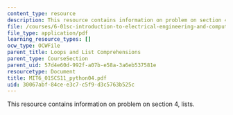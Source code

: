 ```yaml
---
content_type: resource
description: This resource contains information on problem on section 4, lists.
file: /courses/6-01sc-introduction-to-electrical-engineering-and-computer-science-i-spring-2011/30067abf84cee3c7c5f9d3c5763b525c_MIT6_01SCS11_python04.pdf
file_type: application/pdf
learning_resource_types: []
ocw_type: OCWFile
parent_title: Loops and List Comprehensions
parent_type: CourseSection
parent_uid: 57d4e60d-992f-a07b-e58a-3a6eb537581e
resourcetype: Document
title: MIT6_01SCS11_python04.pdf
uid: 30067abf-84ce-e3c7-c5f9-d3c5763b525c
---
```

This resource contains information on problem on section 4, lists.